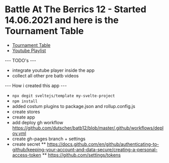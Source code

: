 # Battle At The Berrics 12 - Started 14.06.2021 and here is the Tournament Table
* [Tournament Table](https://dutscher.github.io/batb12/)
* [Youtube Playlist](https://www.youtube.com/watch?v=ewf6FvD-MtQ&list=PLmxvVi4Ors7Y_Zoa9FRYyZ7SwmK8e_VDz&index=14)

--- TODO's ---
* integrate youtube player inside the app
* collect all other pre batb videos

--- How i created this app ---
* `npx degit sveltejs/template my-svelte-project`
* `npm install`
* added costum plugins to package.json and rollup.config.js
* create stores
* create app
* add deploy gh workflow https://github.com/dutscher/batb12/blob/master/.github/workflows/deploy.yml
* create gh-pages branch + settings
* create secret 
** https://docs.github.com/en/github/authenticating-to-github/keeping-your-account-and-data-secure/creating-a-personal-access-token
** https://github.com/settings/tokens
